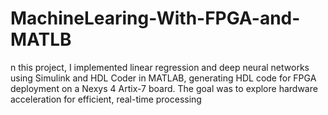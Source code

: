 # MachineLearing-With-FPGA-and-MATLB
n this project, I implemented linear regression and deep neural networks using Simulink and HDL Coder in MATLAB, generating HDL code for FPGA deployment on a Nexys 4 Artix-7 board. The goal was to explore hardware acceleration for efficient, real-time processing
